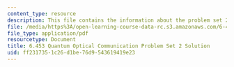 ```yaml
---
content_type: resource
description: This file contains the information about the problem set 2 solution.
file: /media/https%3A/open-learning-course-data-rc.s3.amazonaws.com/6-453-quantum-optical-communication-fall-2016/ff2317351c26d1be76d9543619419e23_MIT6_453F16_ps2_sol.pdf
file_type: application/pdf
resourcetype: Document
title: 6.453 Quantum Optical Communication Problem Set 2 Solution
uid: ff231735-1c26-d1be-76d9-543619419e23
---
```

